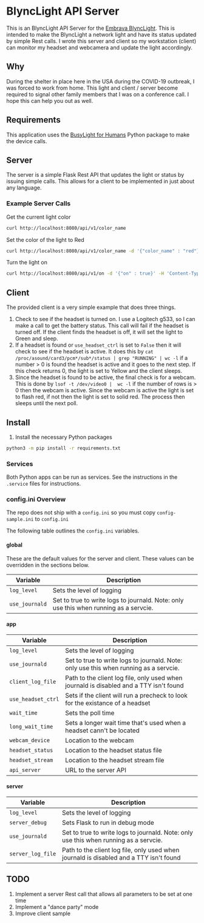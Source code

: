 # BlyncLight API Server
This is an BlyncLight API Server for the [Embrava BlyncLight](https://embrava.com/collections/blynclight-series).  This is intended to make the BlyncLight a network light and have its status updated by simple Rest calls.  I wrote this server and client so my workstation (client) can monitor my headset and webcamera and update the light accordingly.

## Why
During the shelter in place here in the USA during the COVID-19 outbreak, I was forced to work from home.  This light and client / server become required to signal other family members that I was on a conference call.  I hope this can help you out as well.

## Requirements
This application uses the [BusyLight for Humans](https://pypi.org/project/busylight-for-humans/) Python package to make the device calls.


## Server
The server is a simple Flask Rest API that updates the light or status by issuing simple calls.  This allows for a client to be implemented in just about any language.

### Example Server Calls

Get the current light color
```bash
curl http://localhost:8080/api/v1/color_name
```

Set the color of the light to Red
```bash
curl http://localhost:8080/api/v1/color_name -d '{"color_name" : "red"}' -H 'Content-Type: application/json'
```

Turn the light on
```bash
curl http://localhost:8080/api/v1/on -d '{"on" : true}' -H 'Content-Type: application/json'
```

## Client

The provided client is a very simple example that does three things.

1. Check to see if the headset is turned on.  I use a Logitech g533, so I can make a call to get the battery status.  This call will fail if the headset is turned off.  If the client finds the headset is off, it will set the light to Green and sleep.
2. If a headset is found or `use_headset_ctrl` is set to `False` then it will check to see if the headset is active.  It does this by `cat /proc/asound/card3/pcm*/sub*/status | grep "RUNNING" | wc -l` if a number > 0 is found the headset is active and it goes to the next step.  If this check returns 0, the light is set to Yellow and the client sleeps.
3. Since the headset is found to be active, the final check is for a webcam.  This is done by `lsof -t /dev/video0 |  wc -l` if the number of rows is > 0 then the webcam is active.  Since the webcam is active the light is set to flash red, if not then the light is set to solid red.  The process then sleeps until the next poll.


## Install

1) Install the necessary Python packages
````bash
python3 -m pip install -r requirements.txt
````

### Services
Both Python apps can be run as services.  See the instructions in the `.service` files for instructions.

### config.ini Overview

The repo does not ship with a `config.ini` so you must copy `config-sample.ini` to `config.ini`

The following table outlines the `config.ini` variables.

#### global

These are the default values for the server and client.  These values can be overridden in the sections below.

| Variable | Description |
| --- | --- |
| `log_level` | Sets the level of logging |
| `use_journald` | Set to true to write logs to journald.  Note: only use this when running as a servcie.  |


#### app

| Variable | Description |
| --- | --- |
| `log_level` | Sets the level of logging |
| `use_journald` | Set to true to write logs to journald.  Note: only use this when running as a servcie.  |
| `client_log_file` | Path to the client log file, only used when journald is disabled and a TTY isn't found |
| `use_headset_ctrl` | Sets if the client will run a precheck to look for the existance of a headset |
| `wait_time` | Sets the poll time |
| `long_wait_time` | Sets a longer wait time that's used when a headset cann't be located |
| `webcam_device` | Location to the webcam |
| `headset_status` | Location to the headset status file |
| `headset_stream` | Location to the headset stream file |
| `api_server` | URL to the server API |


#### server

| Variable | Description |
| --- | --- |
| `log_level` | Sets the level of logging |
| `server_debug` | Sets Flask to run in debug mode |
| `use_journald` | Set to true to write logs to journald.  Note: only use this when running as a servcie.  |
| `server_log_file` | Path to the client log file, only used when journald is disabled and a TTY isn't found |

## TODO

1. Implement a server Rest call that allows all parameters to be set at one time
2. Implement a "dance party" mode
3. Improve client sample
